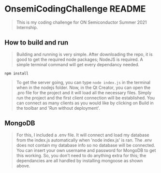 # OnsemiCodingChallenge README
> This is my coding challenge for ON Semiconductor Summer 2021 Internship. 

## How to build and run
> Building and running is very simple. 
> After downloading the repo, it is good to get the required node packages; NodeJS is required. A simple terminal command will get every dependancy needed.

```terminal
npm install
```
> To get the server going, you can type `node index.js` in the terminal when in the nodejs folder.
> Now, in the Qt Creator, you can open the .pro file for the project and it will load all the necessary files.
> Simply run the project and the first client connection will be established.
> You can connect as many clients as you would like by clicking on Build in the toolbar and 'Run without deployment'.

## MongoDB
> For this, I included a .env file. It will connect and load my database from the index.js automatically when 'node index.js' is ran.
> The .env does not contain my database info so no database will be connected. You can insert your own username and password for MongoDB to get this working.
> So, you don't need to do anything extra for this; the dependancies are all handled by installing mongoose as shown above.
